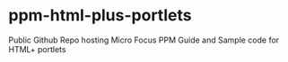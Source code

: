 # ppm-html-plus-portlets
Public Github Repo hosting Micro Focus PPM Guide and Sample code for HTML+ portlets
